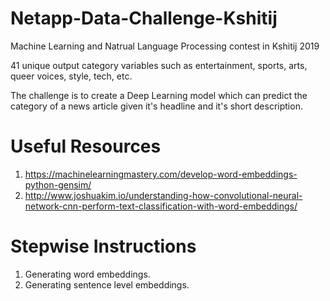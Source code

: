 # Netapp-Data-Challenge-Kshitij
Machine Learning and Natrual Language Processing contest in Kshitij 2019

41 unique output category variables such as entertainment, sports, arts, queer voices, style, tech, etc.

The challenge is to create a Deep Learning model which can predict the category of a news article given it's headline and it's short description.

# Useful Resources
1. https://machinelearningmastery.com/develop-word-embeddings-python-gensim/
2. http://www.joshuakim.io/understanding-how-convolutional-neural-network-cnn-perform-text-classification-with-word-embeddings/

# Stepwise Instructions
1. Generating word embeddings.
2. Generating sentence level embeddings.
